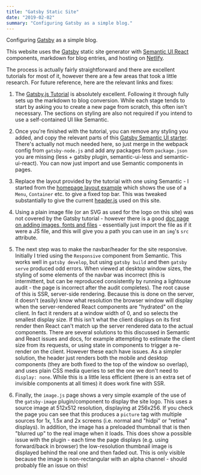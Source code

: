 ```yaml
---
title: "Gatsby Static Site"
date: "2019-02-02"
summary: "Configuring Gatsby as a simple blog."
---
```


Configuring [Gatsby](https://www.gatsbyjs.org/) as a simple blog.

This website uses the [Gatsby](https://www.gatsbyjs.org/) static site generator with [Semantic UI React](https://react.semantic-ui.com/) components, markdown for blog entries, and hosting on [Netlify](https://www.netlify.com/).

The process is actually fairly straightforward and there are excellent tutorials for most of it, however there are a few areas that took a little research. For future reference, here are the relevant links and fixes:

1. The [Gatsby.js Tutorial](https://www.gatsbyjs.org/tutorial/) is absolutely excellent. Following it through fully sets up the markdown to blog conversion. While each stage tends to start by asking you to create a new page from scratch, this often isn't necessary. The sections on styling are also not required if you intend to use a self-contained UI like Semantic.

2. Once you're finished with the tutorial, you can remove any styling you added, and copy the relevant parts of this [Gatsby Semantic UI starter](https://github.com/pretzelhands/gatsby-starter-semantic-ui). There's actually not much needed here, so just merge in the webpack config from `gatsby-node.js` and add any packages from `package.json` you are missing (less + gatsby plugin, semantic-ui-less and semantic-ui-react). You can now just import and use Semantic components in pages.

3. Replace the layout provided by the tutorial with one using Semantic - I started from the [homepage layout example](https://react.semantic-ui.com/layouts/homepage) which shows the use of a `Menu`, `Container` etc. to give a fixed top bar. This was tweaked substantially to give the current [header.js](https://github.com/trepidacious/gatsby-rebeam-org/blob/master/src/components/header.js) used on this site.

4. Using a plain image file (or an SVG as used for the logo on this site) was not covered by the Gatsby tutorial - however there is a good [doc page on adding images, fonts and files](https://www.gatsbyjs.org/docs/adding-images-fonts-files/) - essentially just import the file as if it were a JS file, and this will give you a path you can use in an `img`'s `src` attribute.

5. The next step was to make the navbar/header for the site responsive. Initially I tried using the `Responsive` component from Semantic. This works well in `gatsby develop`, but using `gatsby build` and then `gatsby serve` produced odd errors. When viewed at desktop window sizes, the styling of some elements of the navbar was incorrect (this is intermittent, but can be reproduced consistently by running a lightouse audit - the page is incorrect after the audit completes). The root cause of this is SSR, server-side rendering. Because this is done on the server, it doesn't (easily) know what resolution the browser window will display when the server-rendered React components are "hydrated" on the client. In fact it renders at a window width of 0, and so selects the smallest display size. If this isn't what the client displays on its first render then React can't match up the server rendered data to the actual components. There are several solutions to this discussed in Semantic and React issues and docs, for example attempting to estimate the client size from its requests, or using state in components to trigger a re-render on the client. However these each have issues. As a simpler solution, the header just renders both the mobile and desktop components (they are both fixed to the top of the window so overlap), and uses plain CSS media queries to set the one we don't need to `display: none`. While this is a little less efficient (there is an extra set of invisible components at all times) it does work fine with SSR.

6. Finally, the `image.js` page shows a very simple example of the use of the `gatsby-image` plugin/component to display the site logo. This uses a source image at 512x512 resolution, displaying at 256x256. If you check the page you can see that this produces a `picture` tag with multiple sources for 1x, 1.5x and 2x screens (i.e. normal and "hidpi" or "retina" displays). In addition, the image has a preloaded thumbnail that is then "blurred up" to the real image when it loads. This does show a possible issue with the plugin - each time the page displays (e.g. using forward/back in browser) the low-resolution thumbnail image is displayed behind the real one and then faded out. This is only visible because the image is non-rectangular with an alpha channel - should probably file an issue on this!